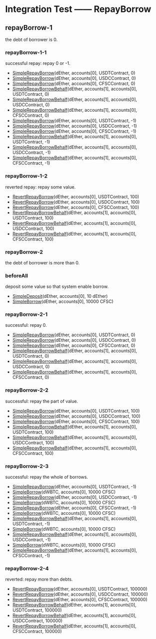 # Integration Test —— RepayBorrow

## repayBorrow-1

the debt of borrower is 0.

### repayBorrow-1-1

successful repay: repay 0 or -1.

- [SimpleRepayBorrow](./test-function.md#SimpleRepayBorrow)(dEther, accounts[0], USDTContract, 0)
- [SimpleRepayBorrow](./test-function.md#SimpleRepayBorrow)(dEther, accounts[0], USDCContract, 0)
- [SimpleRepayBorrow](./test-function.md#SimpleRepayBorrow)(dEther, accounts[0], CFSCContract, 0)
- [SimpleRepayBorrowBehalf](./test-function.md#SimpleRepayBorrowBehalf)(dEther, accounts[1], accounts[0], USDTContract,
    0)
- [SimpleRepayBorrowBehalf](./test-function.md#SimpleRepayBorrowBehalf)(dEther, accounts[1], accounts[0], USDCContract,
    0)
- [SimpleRepayBorrowBehalf](./test-function.md#SimpleRepayBorrowBehalf)(dEther, accounts[1], accounts[0], CFSCContract,
    0)
- [SimpleRepayBorrow](./test-function.md#SimpleRepayBorrow)(dEther, accounts[0], USDTContract, -1)
- [SimpleRepayBorrow](./test-function.md#SimpleRepayBorrow)(dEther, accounts[0], USDCContract, -1)
- [SimpleRepayBorrow](./test-function.md#SimpleRepayBorrow)(dEther, accounts[0], CFSCContract, -1)
- [SimpleRepayBorrowBehalf](./test-function.md#SimpleRepayBorrowBehalf)(dEther, accounts[1], accounts[0], USDTContract,
  -1)
- [SimpleRepayBorrowBehalf](./test-function.md#SimpleRepayBorrowBehalf)(dEther, accounts[1], accounts[0], USDCContract,
  -1)
- [SimpleRepayBorrowBehalf](./test-function.md#SimpleRepayBorrowBehalf)(dEther, accounts[1], accounts[0], CFSCContract,
  -1)

### repayBorrow-1-2

reverted repay: repay some value.

- [RevertRepayBorrow](./test-function.md#SimpleRepayBorrow)(dEther, accounts[0], USDTContract, 100)
- [RevertRepayBorrow](./test-function.md#SimpleRepayBorrow)(dEther, accounts[0], USDCContract, 100)
- [RevertRepayBorrow](./test-function.md#SimpleRepayBorrow)(dEther, accounts[0], CFSCContract, 100)
- [RevertRepayBorrowBehalf](./test-function.md#SimpleRepayBorrowBehalf)(dEther, accounts[1], accounts[0], USDTContract,
    100)
- [RevertRepayBorrowBehalf](./test-function.md#SimpleRepayBorrowBehalf)(dEther, accounts[1], accounts[0], USDCContract,
    100)
- [RevertRepayBorrowBehalf](./test-function.md#SimpleRepayBorrowBehalf)(dEther, accounts[1], accounts[0], CFSCContract,
    100)

### repayBorrow-2

the debt of borrower is more than 0.

### beforeAll

deposit some value so that system enable borrow.

- [SimpleDeposit](./test-function.md#SimpleDeposit)(dEther, accounts[0], 10 dEther)
- [SimpleBorrow](./test-function.md#SimpleBorrow)(dEther, accounts[0], 10000 CFSC)

### repayBorrow-2-1

successful: repay 0.

- [SimpleRepayBorrow](./test-function.md#SimpleRepayBorrow)(dEther, accounts[0], USDTContract, 0)
- [SimpleRepayBorrow](./test-function.md#SimpleRepayBorrow)(dEther, accounts[0], USDCContract, 0)
- [SimpleRepayBorrow](./test-function.md#SimpleRepayBorrow)(dEther, accounts[0], CFSCContract, 0)
- [SimpleRepayBorrowBehalf](./test-function.md#SimpleRepayBorrowBehalf)(dEther, accounts[1], accounts[0], USDTContract,
    0)
- [SimpleRepayBorrowBehalf](./test-function.md#SimpleRepayBorrowBehalf)(dEther, accounts[1], accounts[0], USDCContract,
    0)
- [SimpleRepayBorrowBehalf](./test-function.md#SimpleRepayBorrowBehalf)(dEther, accounts[1], accounts[0], CFSCContract,
    0)

### repayBorrow-2-2

successful: repay the part of value.

- [SimpleRepayBorrow](./test-function.md#SimpleRepayBorrow)(dEther, accounts[0], USDTContract, 100)
- [SimpleRepayBorrow](./test-function.md#SimpleRepayBorrow)(dEther, accounts[0], USDCContract, 100)
- [SimpleRepayBorrow](./test-function.md#SimpleRepayBorrow)(dEther, accounts[0], CFSCContract, 100)
- [SimpleRepayBorrowBehalf](./test-function.md#SimpleRepayBorrowBehalf)(dEther, accounts[1], accounts[0], USDTContract,
    100)
- [SimpleRepayBorrowBehalf](./test-function.md#SimpleRepayBorrowBehalf)(dEther, accounts[1], accounts[0], USDCContract,
    100)
- [SimpleRepayBorrowBehalf](./test-function.md#SimpleRepayBorrowBehalf)(dEther, accounts[1], accounts[0], CFSCContract,
    100)

### repayBorrow-2-3

successful: repay the whole of borrows.

- [SimpleRepayBorrow](./test-function.md#SimpleRepayBorrow)(dEther, accounts[0], USDTContract, -1)
- [SimpleBorrow](./test-function.md#SimpleBorrow)(dWBTC, accounts[0], 10000 CFSC)
- [SimpleRepayBorrow](./test-function.md#SimpleRepayBorrow)(dEther, accounts[0], USDCContract, -1)
- [SimpleBorrow](./test-function.md#SimpleBorrow)(dWBTC, accounts[0], 10000 CFSC)
- [SimpleRepayBorrow](./test-function.md#SimpleRepayBorrow)(dEther, accounts[0], CFSCContract, -1)
- [SimpleBorrow](./test-function.md#SimpleBorrow)(dWBTC, accounts[0], 10000 CFSC)
- [SimpleRepayBorrowBehalf](./test-function.md#SimpleRepayBorrowBehalf)(dEther, accounts[1], accounts[0], USDTContract,
  -1)
- [SimpleBorrow](./test-function.md#SimpleBorrow)(dWBTC, accounts[0], 10000 CFSC)
- [SimpleRepayBorrowBehalf](./test-function.md#SimpleRepayBorrowBehalf)(dEther, accounts[1], accounts[0], USDCContract,
  -1)
- [SimpleBorrow](./test-function.md#SimpleBorrow)(dWBTC, accounts[0], 10000 CFSC)
- [SimpleRepayBorrowBehalf](./test-function.md#SimpleRepayBorrowBehalf)(dEther, accounts[1], accounts[0], CFSCContract,
  -1)

### repayBorrow-2-4

reverted: repay more than debts.

- [RevertRepayBorrow](./test-function.md#SimpleRepayBorrow)(dEther, accounts[0], USDTContract, 100000)
- [RevertRepayBorrow](./test-function.md#SimpleRepayBorrow)(dEther, accounts[0], USDCContract, 100000)
- [RevertRepayBorrow](./test-function.md#SimpleRepayBorrow)(dEther, accounts[0], CFSCContract, 100000)
- [RevertRepayBorrowBehalf](./test-function.md#SimpleRepayBorrowBehalf)(dEther, accounts[1], accounts[0], USDTContract,
    100000)
- [RevertRepayBorrowBehalf](./test-function.md#SimpleRepayBorrowBehalf)(dEther, accounts[1], accounts[0], USDCContract,
    100000)
- [RevertRepayBorrowBehalf](./test-function.md#SimpleRepayBorrowBehalf)(dEther, accounts[1], accounts[0], CFSCContract,
    100000)